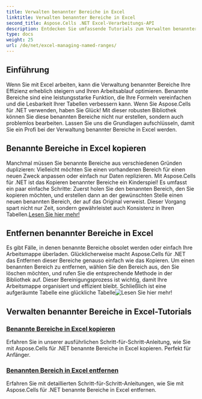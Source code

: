 ```yaml
---
title: Verwalten benannter Bereiche in Excel
linktitle: Verwalten benannter Bereiche in Excel
second_title: Aspose.Cells .NET Excel-Verarbeitungs-API
description: Entdecken Sie umfassende Tutorials zum Verwalten benannter Bereiche in Excel mit Aspose.Cells für .NET. Perfekt für Anfänger und Fortgeschrittene.
type: docs
weight: 25
url: /de/net/excel-managing-named-ranges/
---
```

## Einführung

Wenn Sie mit Excel arbeiten, kann die Verwaltung benannter Bereiche Ihre Effizienz erheblich steigern und Ihren Arbeitsablauf optimieren. Benannte Bereiche sind eine leistungsstarke Funktion, die Ihre Formeln vereinfachen und die Lesbarkeit Ihrer Tabellen verbessern kann. Wenn Sie Aspose.Cells für .NET verwenden, haben Sie Glück! Mit dieser robusten Bibliothek können Sie diese benannten Bereiche nicht nur erstellen, sondern auch problemlos bearbeiten. Lassen Sie uns die Grundlagen aufschlüsseln, damit Sie ein Profi bei der Verwaltung benannter Bereiche in Excel werden.

## Benannte Bereiche in Excel kopieren

Manchmal müssen Sie benannte Bereiche aus verschiedenen Gründen duplizieren: Vielleicht möchten Sie einen vorhandenen Bereich für einen neuen Zweck anpassen oder einfach nur Daten replizieren. Mit Aspose.Cells für .NET ist das Kopieren benannter Bereiche ein Kinderspiel! Es umfasst ein paar einfache Schritte: Zuerst holen Sie den benannten Bereich, den Sie kopieren möchten, und erstellen dann an der gewünschten Stelle einen neuen benannten Bereich, der auf das Original verweist. Dieser Vorgang spart nicht nur Zeit, sondern gewährleistet auch Konsistenz in Ihren Tabellen.[Lesen Sie hier mehr!](./copy-named-ranges/)

## Entfernen benannter Bereiche in Excel

 Es gibt Fälle, in denen benannte Bereiche obsolet werden oder einfach Ihre Arbeitsmappe überladen. Glücklicherweise macht Aspose.Cells für .NET das Entfernen dieser Bereiche genauso einfach wie das Kopieren. Um einen benannten Bereich zu entfernen, wählen Sie den Bereich aus, den Sie löschen möchten, und rufen Sie die entsprechende Methode in der Bibliothek auf. Dieser Bereinigungsprozess ist wichtig, damit Ihre Arbeitsmappe organisiert und effizient bleibt. Schließlich ist eine aufgeräumte Tabelle eine glückliche Tabelle![Lesen Sie hier mehr!](./remove-named-range/)

## Verwalten benannter Bereiche in Excel-Tutorials
### [Benannte Bereiche in Excel kopieren](./copy-named-ranges/)
Erfahren Sie in unserer ausführlichen Schritt-für-Schritt-Anleitung, wie Sie mit Aspose.Cells für .NET benannte Bereiche in Excel kopieren. Perfekt für Anfänger.
### [Benannten Bereich in Excel entfernen](./remove-named-range/)
Erfahren Sie mit detaillierten Schritt-für-Schritt-Anleitungen, wie Sie mit Aspose.Cells für .NET benannte Bereiche in Excel entfernen.